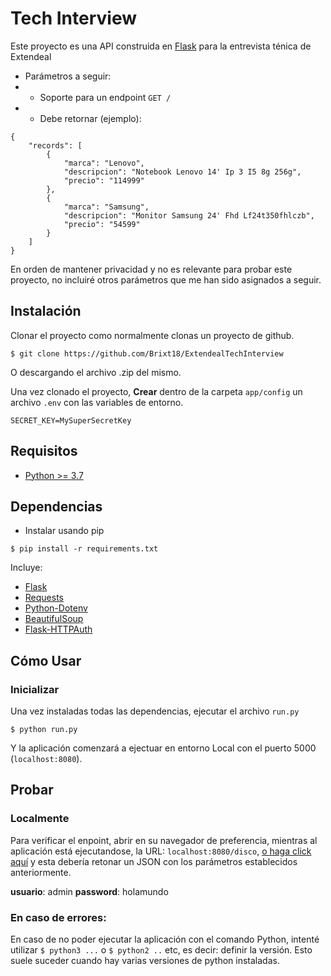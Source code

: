 # Tech Interview

Este proyecto es una API construida en [Flask](https://flask.palletsprojects.com/en/2.1.x/) para la entrevista ténica de Extendeal

* Parámetros a seguir:
* * Soporte para un endpoint `GET /`
* * Debe retornar (ejemplo):
```
{
    "records": [
        {
            "marca": "Lenovo",
            "descripcion": "Notebook Lenovo 14' Ip 3 I5 8g 256g",
            "precio": "114999"
        },
        {
            "marca": "Samsung",
            "descripcion": "Monitor Samsung 24' Fhd Lf24t350fhlczb",
            "precio": "54599"
        }
    ]
}
```

En orden de mantener privacidad y no es relevante para probar este proyecto, no incluiré otros parámetros que me han sido asignados a seguir.

## Instalación

Clonar el proyecto como normalmente clonas un proyecto de github.

```
$ git clone https://github.com/Brixt18/ExtendealTechInterview
```
O descargando el archivo .zip del mismo.

Una vez clonado el proyecto, **Crear** dentro de la carpeta `app/config` un archivo `.env` con las variables de entorno.
```
SECRET_KEY=MySuperSecretKey
```

## Requisitos
* [Python >= 3.7](https://www.python.org/downloads/release/python-370/)

## Dependencias
* Instalar usando pip
```
$ pip install -r requirements.txt
```
Incluye:
* [Flask](https://flask.palletsprojects.com/en/2.1.x/)
* [Requests](https://pypi.org/project/requests/)
* [Python-Dotenv](https://pypi.org/project/python-dotenv/)
* [BeautifulSoup](https://pypi.org/project/beautifulsoup4/)
* [Flask-HTTPAuth](https://pypi.org/project/Flask-HTTPAuth/)

## Cómo Usar

### Inicializar
Una vez instaladas todas las dependencias, ejecutar el archivo `run.py`
```
$ python run.py
```
Y la aplicación comenzará a ejectuar en entorno Local con el puerto 5000 (`localhost:8080`).

## Probar

### Localmente
Para verificar el enpoint, abrir en su navegador de preferencia, mientras al aplicación está ejecutandose, la URL: `localhost:8080/disco`, [o haga click aquí](http://localhost:8080/disco) y esta debería retonar un JSON con los parámetros establecidos anteriormente.

**usuario**: admin 
**password**: holamundo

### En caso de errores:
En caso de no poder ejecutar la aplicación con el comando Python, intenté utilizar `$ python3 ...` o `$ python2 ..` etc, es decir: definir la versión. Esto suele suceder cuando hay varias versiones de python instaladas.